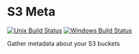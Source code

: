 # S3 Meta
[![Unix Build Status](https://img.shields.io/travis/whitfin/s3-meta.svg?label=unix)](https://travis-ci.org/whitfin/s3-meta) [![Windows Build Status](https://img.shields.io/appveyor/ci/whitfin/s3-meta.svg?label=win)](https://ci.appveyor.com/project/whitfin/s3-meta)

Gather metadata about your S3 buckets
